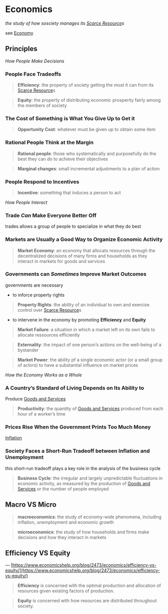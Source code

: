 # Economics

*the study of how sosciety manages its [Scarce Resource](Scarce%20Resource%205a16a077d8d84f198a0715ebf3b062ae.md)s*

see [Economy](Economy%204debba29fe5642ff9f0b6bce799be9fa.md)

## Principles

*How People Make Decisions*

### People Face Tradeoffs

> **Efficiency**: the property of society getting the most it can from its [Scarce Resource](Scarce%20Resource%205a16a077d8d84f198a0715ebf3b062ae.md)s
> 

> **Equity**: the property of distributing economic prosperity fairly among the members of society
> 

### The Cost of Something is What You Give Up to Get it

> **Opportunity Cost**: whatever must be given up to obtain some item
> 

### Rational People Think at the Margin

> **Rational people**: those who systematically and purposefully do the best they can do to achieve their objectives
> 

> **Marginal changes**: small incremental adjustments to a plan of action
> 

### People Respond to Incentives

> **Incentive**: something that induces a person to act
> 

*How People Interact*

### Trade *Can* Make Everyone Better Off

trades allows a group of people to specialize in what they do best

### Markets are Usually a Good Way to Organize Economic Activity

> **Market Economy**: an economy that allocats resources through the decentralized decisions of many firms and households as they interact in markets for goods and services
> 

### Governments can *Sometimes* Improve Market Outcomes

governments are necessary

- to inforce property rights

> **Property Rights**: the ability of an individual to own and exercise control over [Scarce Resource](Scarce%20Resource%205a16a077d8d84f198a0715ebf3b062ae.md)s
> 
- to intervene in the economy by promoting **Efficiency** and **Equity**

> **Market Failure**: a situation in which a market left on its own fails to allocate ressources efficiently
> 

> **Externality**: the impact of one person’s actions on the well-being of a bystander
> 

> **Market Power**: the ability pf a single economic actor (or a small group of actors) to have a substantial influence on market prices
> 

*How the Economy Works as a Whole*

### A Country’s Standard of Living Depends on Its Ability to
Produce [Goods and Services](Goods%20and%20Services%201b1330b51e904b2d9ca4da265ebb7d86.md)

> **Productivity**: the quantity of [Goods and Services](Goods%20and%20Services%201b1330b51e904b2d9ca4da265ebb7d86.md) produced from each hour of a worker’s time
> 

### Prices Rise When the Government Prints Too Much Money

[Inflation](Inflation%20dade0600a7354cc59533efb2aca44b58.md)

### Society Faces a Short-Run Tradeoff between Inflation and Unemployment

this short-run tradeoff plays a key role in the analysis of the business cycle

> **Business Cycle**:  the irregular and largely unpredictable fluctuations in economic activity, as measured by the production of [Goods and Services](Goods%20and%20Services%201b1330b51e904b2d9ca4da265ebb7d86.md) or the number of people employed
> 

## Macro VS Micro

> **macroeconomics**: the study of economy-wide phenomena, including inflation, unemployment and economic growth
> 

> **microeconomics**: the study of how households and firms make decisions and how they interact in markets
> 

## Efficiency VS Equity

— [https://www.economicshelp.org/blog/2473/economics/efficiency-vs-equity/](https://www.economicshelp.org/blog/2473/economics/efficiency-vs-equity/)

> **Efficiency** is concerned with the optimal production and allocation of resources given existing factors of production.
> 

> **Equity** is concerned with how resources are distributed throughout society.
>
